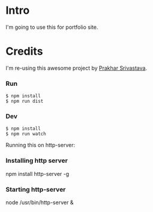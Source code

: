 
# Intro

I'm going to use this for portfolio site.


# Credits

I'm re-using this awesome project by [Prakhar Srivastava](https://github.com/prakhar1989).


### Run
```
$ npm install
$ npm run dist
```

### Dev
```
$ npm install
$ npm run watch
```

Running this on http-server:

### Installing http server
npm install http-server -g

### Starting http-server
node /usr/bin/http-server &



